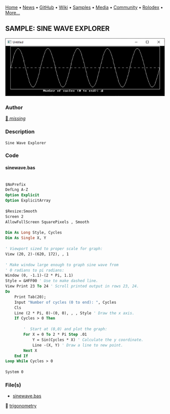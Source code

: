 [Home](https://qb64.com) • [News](../../news.md) • [GitHub](../../github.md) • [Wiki](../../wiki.md) • [Samples](../../samples.md) • [Media](../../media.md) • [Community](../../community.md) • [Rolodex](../../rolodex.md) • [More...](../../more.md)

## SAMPLE: SINE WAVE EXPLORER

![screenshot.png](img/screenshot.png)

### Author

[🐝 *missing*](../author-missing.md) 

### Description

```text
Sine Wave Explorer
```

### Code

#### sinewave.bas

```vb

$NoPrefix
DefLng A-Z
Option Explicit
Option ExplicitArray

$Resize:Smooth
Screen 2
AllowFullScreen SquarePixels , Smooth

Dim As Long Style, Cycles
Dim As Single X, Y

' Viewport sized to proper scale for graph:
View (20, 2)-(620, 172), , 1

' Make window large enough to graph sine wave from
' 0 radians to pi radians:
Window (0, -1.1)-(2 * Pi, 1.1)
Style = &HFF00 ' Use to make dashed line.
View Print 23 To 24 ' Scroll printed output in rows 23, 24.
Do
    Print Tab(20);
    Input "Number of cycles (0 to end): ", Cycles
    Cls
    Line (2 * Pi, 0)-(0, 0), , , Style ' Draw the x axis.
    If Cycles > 0 Then

        '  Start at (0,0) and plot the graph:
        For X = 0 To 2 * Pi Step .01
            Y = Sin(Cycles * X) ' Calculate the y coordinate.
            Line -(X, Y) ' Draw a line to new point.
        Next X
    End If
Loop While Cycles > 0

System 0

```

### File(s)

* [sinewave.bas](src/sinewave.bas)

🔗 [trigonometry](../trigonometry.md)
